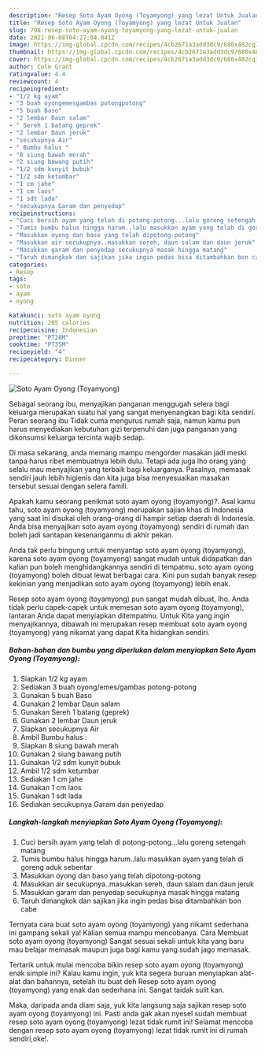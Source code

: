 ```yaml
---
description: "Resep Soto Ayam Oyong (Toyamyong) yang lezat Untuk Jualan"
title: "Resep Soto Ayam Oyong (Toyamyong) yang lezat Untuk Jualan"
slug: 798-resep-soto-ayam-oyong-toyamyong-yang-lezat-untuk-jualan
date: 2021-06-08T04:27:04.041Z
image: https://img-global.cpcdn.com/recipes/4cb2671a3add3dc9/680x482cq70/soto-ayam-oyong-toyamyong-foto-resep-utama.jpg
thumbnail: https://img-global.cpcdn.com/recipes/4cb2671a3add3dc9/680x482cq70/soto-ayam-oyong-toyamyong-foto-resep-utama.jpg
cover: https://img-global.cpcdn.com/recipes/4cb2671a3add3dc9/680x482cq70/soto-ayam-oyong-toyamyong-foto-resep-utama.jpg
author: Cole Grant
ratingvalue: 4.4
reviewcount: 4
recipeingredient:
- "1/2 kg ayam"
- "3 buah oyongemesgambas potongpotong"
- "5 buah Baso"
- "2 lembar Daun salam"
- " Sereh 1 batang geprek"
- "2 lembar Daun jeruk"
- "secukupnya Air"
- " Bumbu halus "
- "8 siung bawah merah"
- "2 siung bawang putih"
- "1/2 sdm kunyit bubuk"
- "1/2 sdm ketumbar"
- "1 cm jahe"
- "1 cm laos"
- "1 sdt lada"
- "secukupnya Garam dan penyedap"
recipeinstructions:
- "Cuci bersih ayam yang telah di potong-potong...lalu goreng setengah matang"
- "Tumis bumbu halus hingga harum..lalu masukkan ayam yang telah di goreng aduk sebentar"
- "Masukkan oyong dan baso yang telah dipotong-potong"
- "Masukkan air secukupnya..masukkan sereh, daun salam dan daun jeruk"
- "Masukkan garam dan penyedap secukupnya masak hingga matang"
- "Taruh dimangkok dan sajikan jika ingin pedas bisa ditambahkan bon cabe"
categories:
- Resep
tags:
- soto
- ayam
- oyong

katakunci: soto ayam oyong 
nutrition: 205 calories
recipecuisine: Indonesian
preptime: "PT28M"
cooktime: "PT35M"
recipeyield: "4"
recipecategory: Dinner

---
```



![Soto Ayam Oyong (Toyamyong)](https://img-global.cpcdn.com/recipes/4cb2671a3add3dc9/680x482cq70/soto-ayam-oyong-toyamyong-foto-resep-utama.jpg)

Sebagai seorang ibu, menyajikan panganan menggugah selera bagi keluarga merupakan suatu hal yang sangat menyenangkan bagi kita sendiri. Peran seorang ibu Tidak cuma mengurus rumah saja, namun kamu pun harus menyediakan kebutuhan gizi terpenuhi dan juga panganan yang dikonsumsi keluarga tercinta wajib sedap.

Di masa  sekarang, anda memang mampu mengorder masakan jadi meski tanpa harus ribet membuatnya lebih dulu. Tetapi ada juga lho orang yang selalu mau menyajikan yang terbaik bagi keluarganya. Pasalnya, memasak sendiri jauh lebih higienis dan kita juga bisa menyesuaikan masakan tersebut sesuai dengan selera famili. 



Apakah kamu seorang penikmat soto ayam oyong (toyamyong)?. Asal kamu tahu, soto ayam oyong (toyamyong) merupakan sajian khas di Indonesia yang saat ini disukai oleh orang-orang di hampir setiap daerah di Indonesia. Anda bisa menyajikan soto ayam oyong (toyamyong) sendiri di rumah dan boleh jadi santapan kesenanganmu di akhir pekan.

Anda tak perlu bingung untuk menyantap soto ayam oyong (toyamyong), karena soto ayam oyong (toyamyong) sangat mudah untuk didapatkan dan kalian pun boleh menghidangkannya sendiri di tempatmu. soto ayam oyong (toyamyong) boleh dibuat lewat berbagai cara. Kini pun sudah banyak resep kekinian yang menjadikan soto ayam oyong (toyamyong) lebih enak.

Resep soto ayam oyong (toyamyong) pun sangat mudah dibuat, lho. Anda tidak perlu capek-capek untuk memesan soto ayam oyong (toyamyong), lantaran Anda dapat menyiapkan ditempatmu. Untuk Kita yang ingin menyajikannya, dibawah ini merupakan resep membuat soto ayam oyong (toyamyong) yang nikamat yang dapat Kita hidangkan sendiri.

<!--inarticleads1-->

##### Bahan-bahan dan bumbu yang diperlukan dalam menyiapkan Soto Ayam Oyong (Toyamyong):

1. Siapkan 1/2 kg ayam
1. Sediakan 3 buah oyong/emes/gambas potong-potong
1. Gunakan 5 buah Baso
1. Gunakan 2 lembar Daun salam
1. Gunakan  Sereh 1 batang (geprek)
1. Gunakan 2 lembar Daun jeruk
1. Siapkan secukupnya Air
1. Ambil  Bumbu halus :
1. Siapkan 8 siung bawah merah
1. Gunakan 2 siung bawang putih
1. Gunakan 1/2 sdm kunyit bubuk
1. Ambil 1/2 sdm ketumbar
1. Sediakan 1 cm jahe
1. Gunakan 1 cm laos
1. Gunakan 1 sdt lada
1. Sediakan secukupnya Garam dan penyedap




<!--inarticleads2-->

##### Langkah-langkah menyiapkan Soto Ayam Oyong (Toyamyong):

1. Cuci bersih ayam yang telah di potong-potong...lalu goreng setengah matang
1. Tumis bumbu halus hingga harum..lalu masukkan ayam yang telah di goreng aduk sebentar
1. Masukkan oyong dan baso yang telah dipotong-potong
1. Masukkan air secukupnya..masukkan sereh, daun salam dan daun jeruk
1. Masukkan garam dan penyedap secukupnya masak hingga matang
1. Taruh dimangkok dan sajikan jika ingin pedas bisa ditambahkan bon cabe




Ternyata cara buat soto ayam oyong (toyamyong) yang nikamt sederhana ini gampang sekali ya! Kalian semua mampu mencobanya. Cara Membuat soto ayam oyong (toyamyong) Sangat sesuai sekali untuk kita yang baru mau belajar memasak maupun juga bagi kamu yang sudah jago memasak.

Tertarik untuk mulai mencoba bikin resep soto ayam oyong (toyamyong) enak simple ini? Kalau kamu ingin, yuk kita segera buruan menyiapkan alat-alat dan bahannya, setelah itu buat deh Resep soto ayam oyong (toyamyong) yang enak dan sederhana ini. Sangat taidak sulit kan. 

Maka, daripada anda diam saja, yuk kita langsung saja sajikan resep soto ayam oyong (toyamyong) ini. Pasti anda gak akan nyesel sudah membuat resep soto ayam oyong (toyamyong) lezat tidak rumit ini! Selamat mencoba dengan resep soto ayam oyong (toyamyong) lezat tidak rumit ini di rumah sendiri,oke!.

